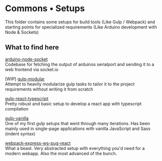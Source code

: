 # Commons • Setups

This folder contains some setups for build tools (Like Gulp / Webpack) and starting points for specialized requirements (Like Arduino development with Node & Sockets)

## What to find here

[arduino-node-socket](./arduino-node-socket)    
Codebase for fetching the output of arduinos serialport and sending it to a web frontend via socket.io

[WIP] [gulp-modular](./gulp-modular)    
Attempt to heavily modularize gulp tasks to tailor it to the project requirements without writing it from scratch

[gulp-react-typescript](./gulp-react-typescript)    
Pretty robust and basic setup to develop a react app with typescript compilation

[gulp-vanilla](./gulp-vanilla)    
One of my first gulp setups that went through many iterations. Has been mainly used in single-page applications with vanilla JavaScript and Sass (indent syntax)

[webpack-express-ws-pug-react](./webpack-express-ws-pug-react)    
What a beast. Very abstracted setup with everything you'd need for a modern webapp. Also the most advanced of the bunch.